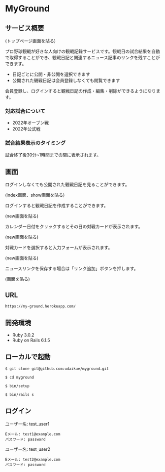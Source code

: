 # MyGround

## サービス概要

(トップページ画面を貼る)

プロ野球観戦が好きな人向けの観戦記録サービスです。観戦日の試合結果を自動で取得することができ、観戦日記と関連するニュース記事のリンクを残すことができます。

- 日記ごとに公開・非公開を選択できます
- 公開された観戦日記は会員登録しなくても閲覧できます

会員登録し、ログインすると観戦日記の作成・編集・削除ができるようになります。

### 対応試合について

- 2022年オーブン戦
- 2022年公式戦

### 試合結果表示のタイミング

試合終了後30分~1時間までの間に表示されます。

## 画面

ログインしなくても公開された観戦日記を見ることができます。

(index画面、show画面を貼る)

ログインすると観戦日記を作成することができます。

(new画面を貼る)

カレンダー日付をクリックするとその日の対戦カードが表示されます。

(new画面を貼る)

対戦カードを選択すると入力フォームが表示されます。

(new画面を貼る)

ニュースリンクを保存する場合は「リンク追加」ボタンを押します。

(画面を貼る)


## URL

```
https://my-ground.herokuapp.com/
```

## 開発環境
- Ruby 3.0.2
- Ruby on Rails 6.1.5

## ローカルで起動

```
$ git clone git@github.com:udaikue/myground.git
```

```
$ cd myground
```

```
$ bin/setup
```

```
$ bin/rails s
```

## ログイン

ユーザー名: test_user1

```
Eメール: test1@example.com
パスワード: password
```

ユーザー名: test_user2

```
Eメール: test2@example.com
パスワード: password
```
